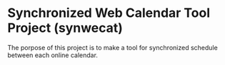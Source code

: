 # Synchronized Web Calendar Tool Project (synwecat)
The porpose of this project is to make a tool for synchronized
schedule between each online calendar.
